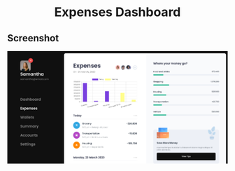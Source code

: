 <div align="center">
  <h1>Expenses Dashboard</h1>
</div>

## Screenshot

![Screenshot](./public/screenshot.png)
